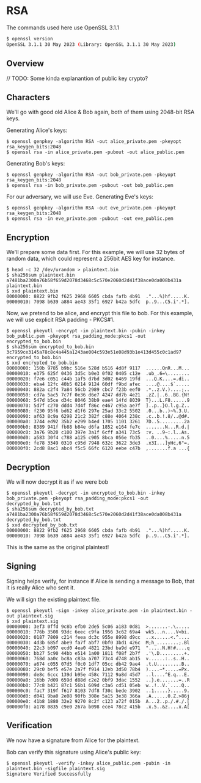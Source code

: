 # RSA

The commands used here use OpenSSL 3.1.1

```sh
$ openssl version
OpenSSL 3.1.1 30 May 2023 (Library: OpenSSL 3.1.1 30 May 2023)
```

## Overview

// TODO: Some kinda explanantion of public key crypto?

## Characters

We'll go with good old Alice & Bob again, both of them using 2048-bit RSA keys.

Generating Alice's keys:

```
$ openssl genpkey -algorithm RSA -out alice_private.pem -pkeyopt rsa_keygen_bits:2048
$ openssl rsa -in alice_private.pem -pubout -out alice_public.pem
```

Generating Bob's keys:

```
$ openssl genpkey -algorithm RSA -out bob_private.pem -pkeyopt rsa_keygen_bits:2048
$ openssl rsa -in bob_private.pem -pubout -out bob_public.pem
```

For our adversary, we will use Eve. Generating Eve's keys:

```
$ openssl genpkey -algorithm RSA -out eve_private.pem -pkeyopt rsa_keygen_bits:2048
$ openssl rsa -in eve_private.pem -pubout -out eve_public.pem
```


## Encryption

We'll prepare some data first. For this example, we will use 32 bytes of random data, which could represent a 256bit AES key for instance.

```
$ head -c 32 /dev/urandom > plaintext.bin
$ sha256sum plaintext.bin 
a7481ba2300a76b58f659d2078d3468c5c570e2060d2d41f38ace0da008b431a  plaintext.bin
$ xxd plaintext.bin 
00000000: 8822 9fb2 f625 2968 6605 cbda fafb 4b91  ."...%)hf.....K.
00000010: 7098 b639 a884 ae43 35f1 6927 b42a 5dfc  p..9...C5.i'.*].
```

Now, we pretend to be alice, and encrypt this file to bob. For this example, we will use explicit RSA padding - PKCS#1.

```
$ openssl pkeyutl -encrypt -in plaintext.bin -pubin -inkey bob_public.pem -pkeyopt rsa_padding_mode:pkcs1 -out encrypted_to_bob.bin
$ sha256sum encrypted_to_bob.bin 
3c7959ce3145a78c8c4a445a1243ae004c593e51e08d93b1e413d455c0c1ad97  encrypted_to_bob.bin
$ xxd encrypted_to_bob.bin 
00000000: 150b 9785 b9bc 516e 528d b516 4d8f 9117  ......QnR...M...
00000010: e375 625f 0436 3d5c b0e3 0f02 0405 c12e  .ub_.6=\........
00000020: f7e6 c051 c44b 1af5 d7bd 3d02 6469 19fd  ...Q.K....=.di..
00000030: eba4 12fc 40b5 0214 9124 60df f9bd afec  ....@....$`.....
00000040: 882a c2f4 7a84 56cb 2989 cbc7 f23b eef0  .*..z.V.)....;..
00000050: cd7a 5ac5 7c7f 0e36 d6e7 4247 dd7b 4e21  .zZ.|..6..BG.{N!
00000060: 547d b5ce d34c 8046 38b9 eae4 14fd 8039  T}...L.F8......9
00000070: 5d7f c270 ddd4 7d4f f86c e467 c95a ae7f  ]..p..}O.l.g.Z..
00000080: f230 95f6 bd62 d1f6 297e 25ad 33c2 5502  .0...b..)~%.3.U.
00000090: af63 8c9a 6298 21c2 382f c88e 4064 238c  .c..b.!.8/..@d#.
000000a0: 3744 ed92 35b2 e299 b4ed 1705 1101 3261  7D..5.........2a
000000b0: 8389 941f fb88 b84e d6fa 1852 e164 fe7c  .......N...R.d.|
000000c0: 3a76 9b20 c100 397e 3a1f 6cff a341 73c5  :v. ..9~:.l..As.
000000d0: a583 30f4 c788 a125 c905 8bca 056e fb35  ..0....%.....n.5
000000e0: fe78 3349 0310 c95d 7948 632c 3622 3de3  .x3I...]yHc,6"=.
000000f0: 2cd8 8ac1 abc4 f5c5 66fc 6120 eebe c47b  ,.......f.a ...{
```

## Decryption

We will now decrypt it as if we were bob

```
$ openssl pkeyutl -decrypt -in encrypted_to_bob.bin -inkey bob_private.pem -pkeyopt rsa_padding_mode:pkcs1 -out decrypted_by_bob.txt
$ sha256sum decrypted_by_bob.txt 
a7481ba2300a76b58f659d2078d3468c5c570e2060d2d41f38ace0da008b431a  decrypted_by_bob.txt
$ xxd decrypted_by_bob.txt 
00000000: 8822 9fb2 f625 2968 6605 cbda fafb 4b91  ."...%)hf.....K.
00000010: 7098 b639 a884 ae43 35f1 6927 b42a 5dfc  p..9...C5.i'.*].
```

This is the same as the original plaintext!


## Signing

Signing helps verify, for instance if Alice is sending a message to Bob, that it is really Alice who sent it.

We will sign the existing plaintext file.

```
$ openssl pkeyutl -sign -inkey alice_private.pem -in plaintext.bin -out plaintext.sig
$ xxd plaintext.sig 
00000000: 3ef3 0ffd 9c8b efb0 2de5 5c06 a183 0d81  >.......-.\.....
00000010: 776b 3508 93dc 6eec c9fa 1956 3c62 69a4  wk5...n....V<bi.
00000020: 0187 7809 c214 feea dc3c 955e 8998 d9cc  ..x......<.^....
00000030: 4d3b 685f abe9 fa7f abf7 0bf0 3bd1 426c  M;h_........;.Bl
00000040: 22c3 b097 ecd0 4ea0 4821 23bd ba9d e971  ".....N.H!#....q
00000050: bb27 5c90 44bb e514 1a00 1811 f08f 2b7f  .'\.D.........+.
00000060: 768d aa0c bc8a c83a a707 73c4 d748 ab15  v......:..s..H..
00000070: a674 c055 07d5 f0c0 1df7 05cc db42 9ae4  .t.U.........B..
00000080: 29c0 bef5 e57e 2a7f f914 12eb 3d50 78b4  )....~*.....=Px.
00000090: de8c 6ccc 139d b95e 458c 7112 9a8d 45d7  ..l....^E.q...E.
000000a0: 16bb 7d09 659d d88d c2e2 0bf9 3dac 1552  ..}.e.......=..R
000000b0: 77c8 b421 87c1 56b1 609d c3a6 cd51 05eb  w..!..V.`....Q..
000000c0: fac7 319f f617 8103 7df8 f30c bede 3902  ..1.....}.....9.
000000d0: d041 9ba0 2e08 90fb 308e 5a15 3e38 366a  .A......0.Z.>86j
000000e0: 41b8 1880 32e2 9270 8c2f c123 a72f 015b  A...2..p./.#./.[
000000f0: a178 0835 c9e0 267a b098 ece4 78c2 415b  .x.5..&z....x.A[
```

## Verification

We now have a signature from Alice for the plaintext.

Bob can verify this signature using Alice's public key:

```
$ openssl pkeyutl -verify -inkey alice_public.pem -pubin -in plaintext.bin -sigfile plaintext.sig 
Signature Verified Successfully
```
